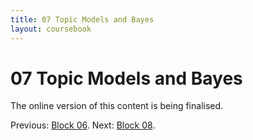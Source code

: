 ```yaml
---
title: 07 Topic Models and Bayes
layout: coursebook
---
```

# 07 Topic Models and Bayes

The online version of this content is being finalised.

Previous: [Block 06](06.md).
Next: [Block 08](08.md).
